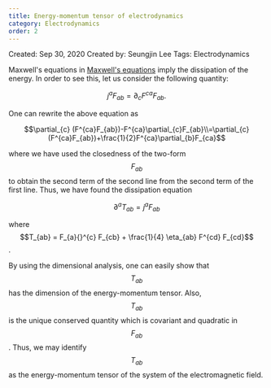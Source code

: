 ```yaml
---
title: Energy-momentum tensor of electrodynamics 
category: Electrodynamics
order: 2
---
```


Created: Sep 30, 2020
Created by: Seungjin Lee
Tags: Electrodynamics

Maxwell's equations in [Maxwell's equations](https://twistors105.github.io/Electrodynamics/Maxwellequations/) imply the dissipation of the energy. In order to see this, let us consider the following quantity:

$$j^{a} F_{ab}=\partial_{c} F^{ca} F_{ab}.$$

One can rewrite the above equation as

$$\partial_{c} (F^{ca}F_{ab})-F^{ca}\partial_{c}F_{ab}\\=\partial_{c} (F^{ca}F_{ab})+\frac{1}{2}F^{ca}\partial_{b}F_{ca}$$

where we have used the closedness of the two-form $$F_{ab}$$ to obtain the second term of the second line from the second term of the first line. Thus, we have found the dissipation equation

$$\partial^{a} T_{ab} = j^{a}F_{ab}$$

where $$T_{ab} = F_{a}{}^{c} F_{cb} + \frac{1}{4} \eta_{ab} F^{cd} F_{cd}$$.

By using the dimensional analysis, one can easily show that $$T_{ab}$$ has the dimension of the energy-momentum tensor. Also, $$T_{ab}$$ is the unique conserved quantity which is covariant and quadratic in $$F_{ab}$$. Thus, we may identify $$T_{ab}$$ as the energy-momentum tensor of the system of the electromagnetic field.